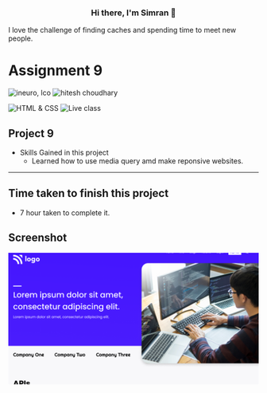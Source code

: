 <h3 align="center">
Hi there, I'm Simran</a> 👋
</h3>

 I love the challenge of finding caches and spending time to meet new people. 


# Assignment 9

![ineuro, lco](https://img.shields.io/badge/iNeuron-LCO-blue)
![hitesh choudhary](https://img.shields.io/badge/Hitesh--Choudhary-Full--stack--JS--bootcamp-red)

![HTML & CSS](https://img.shields.io/badge/HTML-CSS-orange)
![Live class](https://img.shields.io/badge/LIVE--CLASS-PROJECT--9-lightgrey)



## Project 9

-   Skills Gained in this project
    - Learned how to use media query amd make reponsive websites. 
     

---

## Time taken to finish this project

-   7 hour taken to complete it.

## Screenshot

 <img src="./thumbnail.png" alt="brand-logo" />
